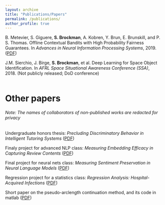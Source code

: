```yaml
---
layout: archive
title: "Publications/Papers"
permalink: /publications/
author_profile: true
---
```


B. Metevier, S. Giguere, **S. Brockman**, A. Kobren, Y. Brun, E. Brunskill, and P. S. Thomas. Offline Contextual Bandits with High Probability Fairness Guarantees. In *Advances in Neural Information Processing Systems*, 2019. ([PDF](https://papers.nips.cc/paper/9630-offline-contextual-bandits-with-high-probability-fairness-guarantees.pdf))

J.M. Sierchio, J. Birge, **S. Brockman**, et al. Deep Learning for Space Object Identification. In *AFRL Space Situational Awareness Conference (SSA)*, 2018. (Not publicly released; DoD conference) <br>
<br>


# Other papers 
###### Note: The names of collaborators of non-published works are redacted for privacy

Undergraduate honors thesis: *Precluding Discriminatory Behavior in Intelligent Tutoring Systems*  ([PDF](../files/Honors_Thesis.pdf))

Finaly project for advanced NLP class: *Measuring Embedding Efficacy in Capturing Review Contents* ([PDF](../files/685_final_project.pdf))

Final project for neural nets class: *Measuring Sentiment Preservation in Neural Language Models*  ([PDF](../files/682finalproject.pdf))

Regression project for a statistics class: *Regression Analysis: Hospital-Acquired Infections*  ([PDF](../files/stat525_final_report.pdf))

Short paper on the pseudo-arclength continuation method, and its code in matlab ([PDF](../files/552Project.pdf))
